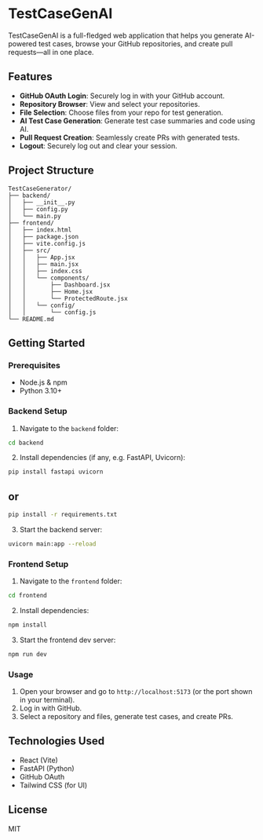 # TestCaseGenAI

TestCaseGenAI is a full-fledged web application that helps you generate AI-powered test cases, browse your GitHub repositories, and create pull requests—all in one place.

## Features

- **GitHub OAuth Login**: Securely log in with your GitHub account.
- **Repository Browser**: View and select your repositories.
- **File Selection**: Choose files from your repo for test generation.
- **AI Test Case Generation**: Generate test case summaries and code using AI.
- **Pull Request Creation**: Seamlessly create PRs with generated tests.
- **Logout**: Securely log out and clear your session.

## Project Structure

```
TestCaseGenerator/
├── backend/
│   ├── __init__.py
│   ├── config.py
│   └── main.py
├── frontend/
│   ├── index.html
│   ├── package.json
│   ├── vite.config.js
│   ├── src/
│   │   ├── App.jsx
│   │   ├── main.jsx
│   │   ├── index.css
│   │   └── components/
│   │       ├── Dashboard.jsx
│   │       ├── Home.jsx
│   │       └── ProtectedRoute.jsx
│   │   └── config/
│   │       └── config.js
└── README.md
```

## Getting Started

### Prerequisites

- Node.js & npm
- Python 3.10+

### Backend Setup

1. Navigate to the `backend` folder:

```sh
cd backend
```

2. Install dependencies (if any, e.g. FastAPI, Uvicorn):
	
```sh
pip install fastapi uvicorn
```
## or
```bash
pip install -r requirements.txt
```

3. Start the backend server:

```sh
uvicorn main:app --reload
```

### Frontend Setup

1. Navigate to the `frontend` folder:
	
```sh
cd frontend
```

2. Install dependencies:

```sh
npm install
```

3. Start the frontend dev server:
	
```sh
npm run dev
```

### Usage

1. Open your browser and go to `http://localhost:5173` (or the port shown in your terminal).
2. Log in with GitHub.
3. Select a repository and files, generate test cases, and create PRs.

## Technologies Used

- React (Vite)
- FastAPI (Python)
- GitHub OAuth
- Tailwind CSS (for UI)

## License
MIT
